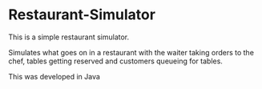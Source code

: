# Restaurant-Simulator
This is a simple restaurant simulator.


Simulates what goes on in a restaurant 
with the waiter taking orders to the chef, tables getting reserved and customers queueing for tables. 

This was developed in Java
